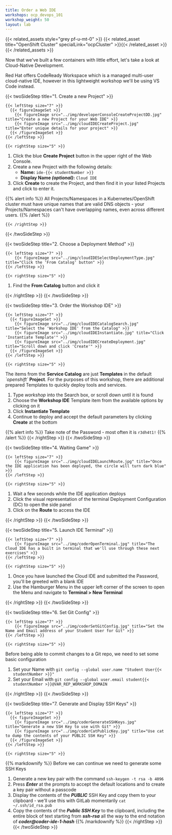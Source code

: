 ```yaml
---
title: Order a Web IDE
workshops: ocp_devops_101
workshop_weight: 50
layout: lab
---
```


{{< related_assets style="grey pf-u-mt-0" >}}
  {{< related_asset title="OpenShift Cluster" specialLink="ocpCluster" >}}{{< /related_asset >}}
{{< /related_assets >}}

Now that we've built a few containers with little effort, let's take a look at Cloud-Native Development.

Red Hat offers CodeReady Workspace which is a managed multi-user cloud-native IDE, however in this lightweight workshop we'll be using VS Code instead.

{{< twoSideStep title="1. Create a new Project" >}}
    
    {{< leftStep size="7" >}}
      {{< figureImageSet >}}
        {{< figureImage src="../img/developerConsoleCreateProjectDD.jpg" title="Create a new Project for your Web IDE" >}}
        {{< figureImage src="../img/cloudIDECreateProject.jpg" title="Enter unique details for your project" >}}
      {{< /figureImageSet >}}
    {{< /leftStep >}}

    {{< rightStep size="5" >}}

<ol>
  <li>Click the blue <strong>Create Project</strong> button in the upper right of the Web Console.</li>
  <li>Create a new Project with the following details:
    <ul>
      <li><strong>Name:</strong> <code>ide-{{< studentNumber >}}</code></li>
      <li><strong>Display Name <em>(optional)</em>:</strong> <code>Cloud IDE</code></li>
    </ul>
  </li>
  <li>Click <strong>Create</strong> to create the Project, and then find it in your listed Projects and click to enter it.</li>
</ol>

{{% alert info %}}
All Projects/Namespaces in a Kubernetes/OpenShift cluster must have unique names that are valid DNS objects - your Projects/Namespaces can't have overlapping names, even across different users.
{{% /alert %}}

    {{< /rightStep >}}
{{< /twoSideStep >}}

{{< twoSideStep title="2. Choose a Deployment Method" >}}
    
    {{< leftStep size="7" >}}
        {{< figureImage src="../img/cloudIDESelectDeploymentType.jpg" title="Click the 'From Catalog' button" >}}
    {{< /leftStep >}}

    {{< rightStep size="5" >}}

<ol>
  <li>Find the <strong>From Catalog</strong> button and click it</li>
</ol>
    {{< /rightStep >}}
{{< /twoSideStep >}}

{{< twoSideStep title="3. Order the Workshop IDE" >}}
    
    {{< leftStep size="7" >}}
      {{< figureImageSet >}}
        {{< figureImage src="../img/cloudIDECatalogSearch.jpg" title="Select the 'Workshop IDE' from the Catalog" >}}
        {{< figureImage src="../img/cloudIDEInstantiate.jpg" title="Click 'Instantiate Template'" >}}
        {{< figureImage src="../img/cloudIDECreateDeployment.jpg" title="Scroll down and click 'Create'" >}}
      {{< /figureImageSet >}}
    {{< /leftStep >}}

    {{< rightStep size="5" >}}

<p>The items from the <strong>Service Catalog</strong> are just <strong>Templates</strong> in the default <em>`openshift`</em> <strong>Project</strong>.  For the purposes of this workshop, there are additional prepared Templates to quickly deploy tools and services.</p>
<ol>
  <li>Type <em>workshop</em> into the Search box, or scroll down until it is found</li>
  <li>Choose the <strong>Workshop IDE</strong> Template item from the available options by clicking on it</li>
  <li>Click <strong>Instantiate Template</strong></li>
  <li>Continue to deploy and accept the default parameters by clicking <strong>Create</strong> at the bottom</li>
</ol>

{{% alert info %}}
Take note of the Password - most often it is `r3dh4t1!`
{{% /alert %}}
    {{< /rightStep >}}
{{< /twoSideStep >}}

{{< twoSideStep title="4. Waiting Game" >}}
    
    {{< leftStep size="7" >}}
        {{< figureImage src="../img/cloudIDELaunchRoute.jpg" title="Once the IDE application has been deployed, the circle will turn dark blue" >}}
    {{< /leftStep >}}

    {{< rightStep size="5" >}}

<ol>
  <li>Wait a few seconds while the IDE application deploys</li>
  <li>Click the visual representation of the terminal Deployment Configuration (DC) to open the side panel</li>
  <li>Click on the <strong>Route</strong> to access the IDE</li>
</ol>
    {{< /rightStep >}}
{{< /twoSideStep >}}

{{< twoSideStep title="5. Launch IDE Terminal" >}}
    
    {{< leftStep size="7" >}}
        {{< figureImage src="../img/coderOpenTerminal.jpg" title="The Cloud IDE has a built in terminal that we'll use through these next exercises" >}}
    {{< /leftStep >}}

    {{< rightStep size="5" >}}
<ol>
  <li>Once you have launched the Cloud IDE and submitted the Password, you'll be greeted with a blank IDE</li>
  <li>Use the Hamburger Menu in the upper left corner of the screen to open the Menu and navigate to <strong>Terminal > New Terminal</strong></li>
</ol>
    {{< /rightStep >}}
{{< /twoSideStep >}}

{{< twoSideStep title="6. Set Git Config" >}}
    
    {{< leftStep size="7" >}}
        {{< figureImage src="../img/coderSetGitConfig.jpg" title="Set the Name and Email address of your Student User for Git" >}}
    {{< /leftStep >}}

    {{< rightStep size="5" >}}
<p>Before being able to commit changes to a Git repo, we need to set some basic configuration</p>
<ol>
  <li>Set your Name with <code>git config --global user.name "Student User{{< studentNumber >}}"</code></li>
  <li>Set your Email with <code>git config --global user.email student{{< studentNumber >}}@<span class="generatedText">VAR_REP_WORKSHOP_DOMAIN</span></code></li>
</ol>
    {{< /rightStep >}}
{{< /twoSideStep >}}

{{< twoSideStep title="7. Generate and Display SSH Keys" >}}
    
    {{< leftStep size="7" >}}
      {{< figureImageSet >}}
        {{< figureImage src="../img/coderGenerateSSHKeys.jpg" title="Generate a new SSH Key to use with Git" >}}
        {{< figureImage src="../img/coderCatPublicKey.jpg" title="Use cat to dump the contents of your PUBLIC SSH Key" >}}
      {{< /figureImageSet >}}
    {{< /leftStep >}}

    {{< rightStep size="5" >}}
{{% markdownify %}}
Before we can continue we need to generate some SSH Keys

1. Generate a new key pair with the command `ssh-keygen -t rsa -b 4096`
2. Press ***Enter*** at the prompts to accept the default locations and to create a key pair without a passcode
3. Display the contents of the ***PUBLIC*** SSH Key and copy them to your clipboard - we'll use this with GitLab momentarily `cat ~/.ssh/id_rsa.pub`
4. Copy the contents of the ***Public SSH Key*** to the clipboard, including the entire block of text starting from ***ssh-rsa*** all the way to the end notation of ***coder@coder-ide-1-hash***
{{% /markdownify %}}
    {{< /rightStep >}}
{{< /twoSideStep >}}
